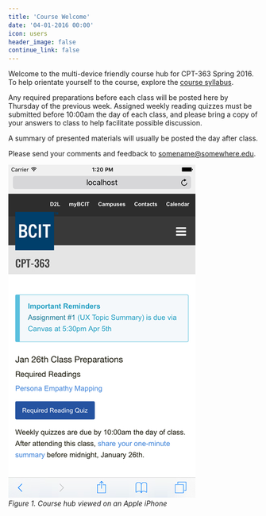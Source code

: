 ```yaml
---
title: 'Course Welcome'
date: '04-01-2016 00:00'
icon: users
header_image: false
continue_link: false
---
```


Welcome to the multi-device friendly course hub for CPT-363 Spring 2016. To help orientate yourself to the course, explore the [course syllabus](../../syllabus).

Any required preparations before each class will be posted here by Thursday of the previous week. Assigned weekly reading quizzes must be submitted before 10:00am the day of each class, and please bring a copy of your answers to class to help facilitate possible discussion.

A summary of presented materials will usually be posted the day after class.

Please send your comments and feedback to <somename@somewhere.edu>.

![Image of course hub on Apple iPhone](course-companion-iphone.jpg)  
_Figure 1. Course hub viewed on an Apple iPhone_
